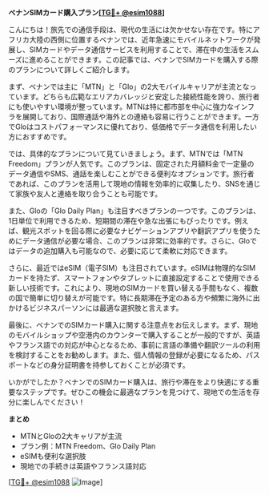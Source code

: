 **ベナンSIMカード購入プラン[[TG💪+ @esim1088](https://t.me/s/esim1088)]**

こんにちは！旅先での通信手段は、現代の生活には欠かせない存在です。特にアフリカ大陸の西側に位置するベナンでは、近年急速にモバイルネットワークが発展し、SIMカードやデータ通信サービスを利用することで、滞在中の生活をスムーズに進めることができます。この記事では、ベナンでSIMカードを購入する際のプランについて詳しくご紹介します。

まず、ベナンでは主に「MTN」と「Glo」の2大モバイルキャリアが主流となっています。どちらも広範なエリアカバレッジと安定した接続性能を誇り、旅行者にも使いやすい環境が整っています。MTNは特に都市部を中心に強力なインフラを展開しており、国際通話や海外との連絡も容易に行うことができます。一方でGloはコストパフォーマンスに優れており、低価格でデータ通信を利用したい方におすすめです。

では、具体的なプランについて見ていきましょう。まず、MTNでは「MTN Freedom」プランが人気です。このプランは、固定された月額料金で一定量のデータ通信やSMS、通話を楽しむことができる便利なオプションです。旅行者であれば、このプランを活用して現地の情報を効率的に収集したり、SNSを通じて家族や友人と連絡を取り合うことも可能です。

また、Gloの「Glo Daily Plan」も注目すべきプランの一つです。このプランは、1日単位で利用できるため、短期間の滞在や急な出張にもぴったりです。例えば、観光スポットを回る際に必要なナビゲーションアプリや翻訳アプリを使うためにデータ通信が必要な場合、このプランは非常に効率的です。さらに、Gloではデータの追加購入も可能なので、必要に応じて柔軟に対応できます。

さらに、最近ではeSIM（電子SIM）も注目されています。eSIMは物理的なSIMカードを持たず、スマートフォンやタブレットに直接設定することで使用できる新しい技術です。これにより、現地のSIMカードを買い替える手間もなく、複数の国で簡単に切り替えが可能です。特に長期滞在予定のある方や頻繁に海外に出かけるビジネスパーソンには最適な選択肢と言えます。

最後に、ベナンでのSIMカード購入に関する注意点をお伝えします。まず、現地のモバイルショップや空港内のカウンターで購入することが一般的ですが、英語やフランス語での対応が中心となるため、事前に言語の準備や翻訳ツールの利用を検討することをお勧めします。また、個人情報の登録が必要になるため、パスポートなどの身分証明書を持参しておくことが必須です。

いかがでしたか？ベナンでのSIMカード購入は、旅行や滞在をより快適にする重要なステップです。ぜひこの機会に最適なプランを見つけて、現地での生活を存分に楽しんでください！

**まとめ**

- MTNとGloの2大キャリアが主流
- プラン例：MTN Freedom、Glo Daily Plan
- eSIMも便利な選択肢
- 現地での手続きは英語やフランス語対応

[[TG💪+ @esim1088](https://t.me/s/esim1088) ![Image](https://i.postimg.cc/Y0z9fWf4/image.png)]